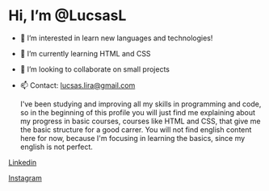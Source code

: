 # Hi, I’m @LucsasL
- 👀 I’m interested in learn new languages and technologies!
- 🌱 I’m currently learning HTML and CSS
- 💞️ I’m looking to collaborate on small projects
- 📫 Contact: lucsas.lira@gmail.com

  I've been studying and improving all my skills in programming and code, so in the beginning of this profile you will just find me explaining about my progress in basic courses, courses like HTML and CSS, that give me the basic structure for a good carrer. You will not find english content here for now, because I'm focusing in learning the basics, since my english is not perfect.

<a href="https://www.linkedin.com/in/lucsas/" target="_blank" rel="external">Linkedin</a>

<a href="https://www.instagram.com/lucsas.l/" target="_blank" rel="external">Instagram</a>

<!---
LucsasL/LucsasL is a ✨ special ✨ repository because its `README.md` (this file) appears on your GitHub profile.
You can click the Preview link to take a look at your changes.
--->
